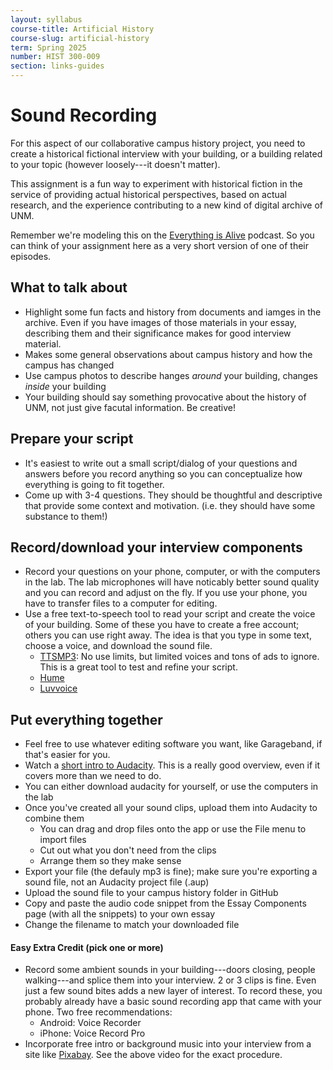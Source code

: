 ```yaml
---
layout: syllabus
course-title: Artificial History
course-slug: artificial-history
term: Spring 2025
number: HIST 300-009
section: links-guides
---
```


# Sound Recording
For this aspect of our collaborative campus history project, you need to create a historical fictional interview with your building, or a building related to your topic (however loosely---it doesn't matter). 

This assignment is a fun way to experiment with historical fiction in the service of providing actual historical perspectives, based on actual research, and the experience contributing to a new kind of digital archive of UNM. 

Remember we're modeling this on the [Everything is Alive](https://www.everythingisalive.com/) podcast. So you can think of your assignment here as a very short version of one of their episodes.

## What to talk about
- Highlight some fun facts and history from documents and iamges in the archive. Even if you have images of those materials in your essay, describing them and their significance makes for good interview material.
- Makes some general observations about campus history and how the campus has changed
- Use campus photos to describe hanges _around_ your building, changes _inside_ your building
- Your building should say something provocative about the history of UNM, not just give facutal information. Be creative!


## Prepare your script
- It's easiest to write out a small script/dialog of your questions and answers before you record anything so you can conceptualize how everything is going to fit together.
- Come up with 3-4 questions. They should be thoughtful and descriptive that provide some context and motivation. (i.e. they should have some substance to them!) 


## Record/download your interview components
- Record your questions on your phone, computer, or with the computers in the lab. The lab microphones will have noticably better sound quality and you can record and adjust on the fly. If you use your phone, you have to transfer files to a computer for editing.
- Use a free text-to-speech tool to read your script and create the voice of your building. Some of these you have to create a free account; others you can use right away. The idea is that you type in some text, choose a voice, and download the sound file.
  - [TTSMP3](https://ttsmp3.com/ai):  No use limits, but limited voices and tons of ads to ignore. This is a great tool to test and refine your script.
  - [Hume](https://platform.hume.ai/) 
  - [Luvvoice](https://luvvoice.com/)
  

## Put everything together
- Feel free to use whatever editing software you want, like Garageband, if that's easier for you. 
- Watch a [short intro to Audacity](https://www.youtube.com/watch?v=ox0NSwdOiyA). This is a really good overview, even if it covers more than we need to do. 
- You can either download audacity for yourself, or use the computers in the lab
- Once you've created all your sound clips, upload them into Audacity to combine them
  - You can drag and drop files onto the app or use the File menu to import files
  - Cut out what you don't need from the clips
  - Arrange them so they make sense
- Export your file (the defauly mp3 is fine); make sure you're exporting a sound file, not an Audacity project file (.aup)
- Upload the sound file to your campus history folder in GitHub
- Copy and paste the audio code snippet from the Essay Components page (with all the snippets) to your own essay
- Change the filename to match your downloaded file


#### Easy Extra Credit (pick one or more)
- Record some ambient sounds in your building---doors closing, people walking---and splice them into your interview. 2 or 3 clips is fine. Even just a few sound bites adds a new layer of interest. To record these, you probably already have a basic sound recording app that came with your phone. Two free recommendations:
  - Android: Voice Recorder
  - iPhone: Voice Record Pro
- Incorporate free intro or background music into your interview from a site like [Pixabay](https://pixabay.com/). See the above video for the exact procedure.

